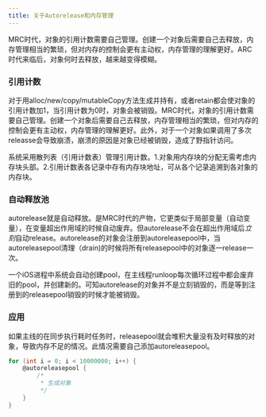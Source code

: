 ```yaml
---
title: 关于Autorelease和内存管理
---
```


​	MRC时代，对象的引用计数需要自己管理。创建一个对象后需要自己去释放，内存管理相当的繁琐，但对内存的控制会更有主动权，内存管理的理解更好。ARC时代来临后，对象何时去释放，越来越变得模糊。

<!-- more -->

### 引用计数

​	对于用alloc/new/copy/mutableCopy方法生成并持有，或者retain都会使对象的引用计数加1，当引用计数为0时，对象会被销毁。MRC时代，对象的引用计数需要自己管理。创建一个对象后需要自己去释放，内存管理相当的繁琐，但对内存的控制会更有主动权，内存管理的理解更好。此外，对于一个对象如果调用了多次releasse会导致崩溃，崩溃的原因是对象已经被销毁，造成了野指针访问。

​	系统采用散列表（引用计数表）管理引用计数。1.对象用内存块的分配无需考虑内存块头部。2.引用计数表各记录中存有内存块地址，可从各个记录追溯到各对象的内存块。

### 自动释放池

​	autorelease就是自动释放。是MRC时代的产物，它更类似于局部变量（自动变量），在变量超出作用域的时候自动废弃。但autorelease不会在超出作用域后*立刻*自动release。autorelease的对象会注册到autoreleasepool中，当autoreleasepool清理（drain)的时候将所有releasepool中的对象逐一release一次。

​	一个iOS进程中系统会自动创建pool，在主线程runloop每次循环过程中都会废弃旧的pool，并创建新的。可知autorelease的对象并不是立刻销毁的，而是等到注册到的releasepool销毁的时候才能被销毁。

### 应用

​	如果主线的在同步执行耗时任务时，releasepool就会堆积大量没有及时释放的对象，导致内存不足的情况。此情况需要自己添加autoreleasepool。

```objective-c
for (int i = 0; i < 10000000; i++) {
    @autoreleasepool {
        /*
         * 生成对象
         */
    }
}
```
